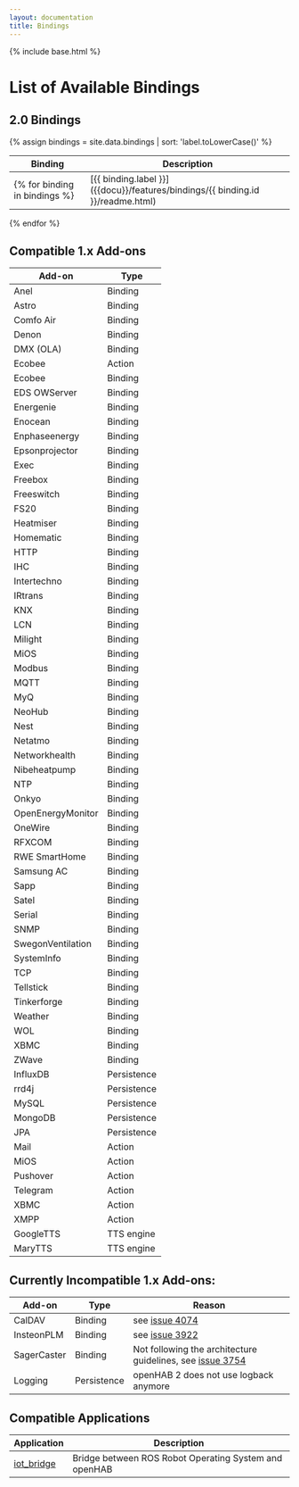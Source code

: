 ```yaml
---
layout: documentation
title: Bindings
---
```


{% include base.html %}

# List of Available Bindings

## 2.0 Bindings
{% assign bindings = site.data.bindings | sort: 'label.toLowerCase()' %}

| Binding | Description |
|-------|----------------------|
{% for binding in bindings %}| [{{ binding.label }}]({{docu}}/features/bindings/{{ binding.id }}/readme.html) | {{ binding.description }} |
{% endfor %}					

## Compatible 1.x Add-ons

| Add-on | Type |
|--------|------|
| Anel | Binding |
| Astro | Binding |
| Comfo Air | Binding |
| Denon | Binding |
| DMX (OLA) | Binding |
| Ecobee | Action |
| Ecobee | Binding |
| EDS OWServer | Binding |
| Energenie | Binding |
| Enocean | Binding |
| Enphaseenergy | Binding |
| Epsonprojector | Binding |
| Exec | Binding |
| Freebox | Binding |
| Freeswitch | Binding |
| FS20 | Binding |
| Heatmiser | Binding |
| Homematic | Binding |
| HTTP | Binding |
| IHC | Binding |
| Intertechno | Binding |
| IRtrans | Binding |
| KNX | Binding |
| LCN | Binding |
| Milight | Binding |
| MiOS | Binding |
| Modbus | Binding |
| MQTT | Binding |
| MyQ | Binding |
| NeoHub | Binding |
| Nest | Binding |
| Netatmo | Binding |
| Networkhealth | Binding |
| Nibeheatpump | Binding |
| NTP | Binding |
| Onkyo | Binding |
| OpenEnergyMonitor | Binding |
| OneWire | Binding |
| RFXCOM | Binding |
| RWE SmartHome | Binding |
| Samsung AC | Binding |
| Sapp | Binding |
| Satel | Binding |
| Serial | Binding |
| SNMP | Binding |
| SwegonVentilation | Binding |
| SystemInfo | Binding |
| TCP | Binding |
| Tellstick | Binding |
| Tinkerforge | Binding |
| Weather | Binding |
| WOL | Binding |
| XBMC | Binding |
| ZWave | Binding |
| InfluxDB | Persistence |
| rrd4j | Persistence |
| MySQL | Persistence |
| MongoDB | Persistence |
| JPA | Persistence |
| Mail | Action |
| MiOS | Action |
| Pushover | Action |
| Telegram | Action |
| XBMC | Action |
| XMPP | Action |
| GoogleTTS | TTS engine |
| MaryTTS | TTS engine |

## Currently Incompatible 1.x Add-ons:

| Add-on | Type | Reason
|--------|------|------|
| CalDAV | Binding | see [issue 4074](https://github.com/openhab/openhab/issues/4074) |
| InsteonPLM | Binding | see [issue 3922](https://github.com/openhab/openhab/issues/3922) |
| SagerCaster | Binding | Not following the architecture guidelines, see [issue 3754](https://github.com/openhab/openhab/issues/3754) |
| Logging | Persistence | openHAB 2 does not use logback anymore |

## Compatible Applications

| Application | Description |
|-------|----------------------|
| [iot_bridge](https://github.com/openhab/openhab/wiki/ROS-Robot-Operating-System) | Bridge between ROS Robot Operating System and openHAB |
